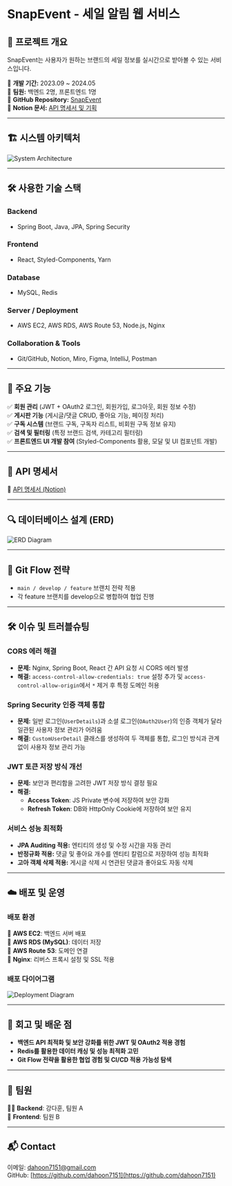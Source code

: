 # SnapEvent - 세일 알림 웹 서비스

## 🛒 프로젝트 개요
SnapEvent는 사용자가 원하는 브랜드의 세일 정보를 실시간으로 받아볼 수 있는 서비스입니다.

📅 **개발 기간:** 2023.09 ~ 2024.05  
👥 **팀원:** 백엔드 2명, 프론트엔드 1명  
🔗 **GitHub Repository:** [SnapEvent](https://github.com/Team-3-SnapEvent)  
🔗 **Notion 문서:** [API 명세서 및 기획](https://www.notion.so/Team-3-23F-67780bfed1bb41c09b89e51a0190e516?pvs=21)  

---

## 🏗 시스템 아키텍처
![System Architecture](https://link-to-system-architecture-image)

---

## 🛠 사용한 기술 스택
### **Backend**
- Spring Boot, Java, JPA, Spring Security
### **Frontend**
- React, Styled-Components, Yarn
### **Database**
- MySQL, Redis
### **Server / Deployment**
- AWS EC2, AWS RDS, AWS Route 53, Node.js, Nginx
### **Collaboration & Tools**
- Git/GitHub, Notion, Miro, Figma, IntelliJ, Postman

---

## 📌 주요 기능
✅ **회원 관리** (JWT + OAuth2 로그인, 회원가입, 로그아웃, 회원 정보 수정)  
✅ **게시판 기능** (게시글/댓글 CRUD, 좋아요 기능, 페이징 처리)  
✅ **구독 시스템** (브랜드 구독, 구독자 리스트, 비회원 구독 정보 유지)  
✅ **검색 및 필터링** (특정 브랜드 검색, 카테고리 필터링)  
✅ **프론트엔드 UI 개발 참여** (Styled-Components 활용, 모달 및 UI 컴포넌트 개발)  

---

## 📄 API 명세서
🔗 [API 명세서 (Notion)](https://www.notion.so/API-596be2293efd489387810d9e81c4c4aa?pvs=21)  

---

## 🔍 데이터베이스 설계 (ERD)
![ERD Diagram]([https://link-to-erd-image](https://github.com/user-attachments/assets/cb75c3c6-82fc-4d73-bbb9-1c49bf6913a9))

---

## 🔀 Git Flow 전략
- `main / develop / feature` 브랜치 전략 적용
- 각 feature 브랜치를 develop으로 병합하여 협업 진행

---

## 🛠 이슈 및 트러블슈팅

### **CORS 에러 해결**
- **문제:** Nginx, Spring Boot, React 간 API 요청 시 CORS 에러 발생
- **해결:** `access-control-allow-credentials: true` 설정 추가 및 `access-control-allow-origin`에서 `*` 제거 후 특정 도메인 허용

### **Spring Security 인증 객체 통합**
- **문제:** 일반 로그인(`UserDetails`)과 소셜 로그인(`OAuth2User`)의 인증 객체가 달라 일관된 사용자 정보 관리가 어려움
- **해결:** `CustomUserDetail` 클래스를 생성하여 두 객체를 통합, 로그인 방식과 관계없이 사용자 정보 관리 가능

### **JWT 토큰 저장 방식 개선**
- **문제:** 보안과 편리함을 고려한 JWT 저장 방식 결정 필요
- **해결:**
  - **Access Token**: JS Private 변수에 저장하여 보안 강화
  - **Refresh Token**: DB와 HttpOnly Cookie에 저장하여 보안 유지

### **서비스 성능 최적화**
- **JPA Auditing 적용:** 엔티티의 생성 및 수정 시간을 자동 관리
- **반정규화 적용:** 댓글 및 좋아요 개수를 엔티티 칼럼으로 저장하여 성능 최적화
- **고아 객체 삭제 적용:** 게시글 삭제 시 연관된 댓글과 좋아요도 자동 삭제

---

## ☁️ 배포 및 운영
### **배포 환경**
🔹 **AWS EC2**: 백엔드 서버 배포  
🔹 **AWS RDS (MySQL)**: 데이터 저장  
🔹 **AWS Route 53**: 도메인 연결  
🔹 **Nginx**: 리버스 프록시 설정 및 SSL 적용  

### **배포 다이어그램**
![Deployment Diagram](https://link-to-deployment-diagram-image)

---

## 📢 회고 및 배운 점
- **백엔드 API 최적화 및 보안 강화를 위한 JWT 및 OAuth2 적용 경험**  
- **Redis를 활용한 데이터 캐싱 및 성능 최적화 고민**  
- **Git Flow 전략을 활용한 협업 경험 및 CI/CD 적용 가능성 탐색**  

---

## 👥 팀원
👨‍💻 **Backend**: 강다훈, 팀원 A  
🎨 **Frontend**: 팀원 B  

---

## 📬 Contact
이메일: [dahoon7151@gmail.com](mailto:dahoon7151@gmail.com)  
GitHub: [https://github.com/dahoon7151](https://github.com/dahoon7151)  

